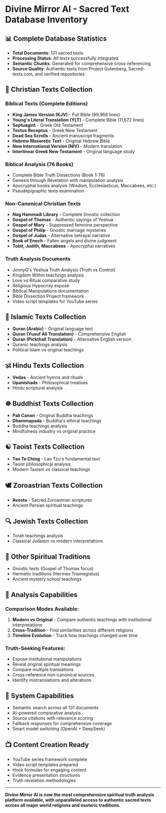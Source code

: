 # Divine Mirror AI - Sacred Text Database Inventory

## 📊 **Complete Database Statistics**
- **Total Documents**: 131 sacred texts
- **Processing Status**: All texts successfully integrated
- **Semantic Chunks**: Generated for comprehensive cross-referencing
- **Source Quality**: Authentic texts from Project Gutenberg, Sacred-texts.com, and verified repositories

## 📖 **Christian Texts Collection**

### Biblical Texts (Complete Editions)
- **King James Version (KJV)** - Full Bible (99,968 lines)
- **Young's Literal Translation (YLT)** - Complete Bible (11,672 lines)
- **Septuagint** - Greek Old Testament
- **Textus Receptus** - Greek New Testament
- **Dead Sea Scrolls** - Ancient manuscript fragments
- **Hebrew Masoretic Text** - Original Hebrew Bible
- **New International Version (NIV)** - Modern translation
- **Interlinear Greek New Testament** - Original language study

### Biblical Analysis (76 Books)
- Complete Bible Truth Dissections (Book 1-76)
- Genesis through Revelation with manipulation analysis
- Apocryphal books analysis (Wisdom, Ecclesiasticus, Maccabees, etc.)
- Pseudepigraphic texts examination

### Non-Canonical Christian Texts
- **Nag Hammadi Library** - Complete Gnostic collection
- **Gospel of Thomas** - Authentic sayings of Yeshua
- **Gospel of Mary** - Suppressed feminine perspective
- **Gospel of Philip** - Gnostic marriage mysteries
- **Gospel of Judas** - Alternative betrayal narrative
- **Book of Enoch** - Fallen angels and divine judgment
- **Tobit, Judith, Maccabees** - Apocryphal narratives

### Truth Analysis Documents
- JonnyG's Yeshua Truth Analysis (Truth vs Control)
- Kingdom Within teachings analysis
- Love vs Ritual comparative study
- Religious Hypocrisy exposé
- Biblical Manipulations documentation
- Bible Dissection Project framework
- Video script templates for YouTube series

## 🕌 **Islamic Texts Collection**
- **Quran (Arabic)** - Original language text
- **Quran (Yusuf Ali Translation)** - Comprehensive English
- **Quran (Pickthall Translation)** - Alternative English version
- Quranic teachings analysis
- Political Islam vs original teachings

## 🕉️ **Hindu Texts Collection**
- **Vedas** - Ancient hymns and rituals
- **Upanishads** - Philosophical treatises
- Hindu scriptural analysis

## ☸️ **Buddhist Texts Collection**
- **Pali Canon** - Original Buddha teachings
- **Dhammapada** - Buddha's ethical teachings
- Buddha teachings analysis
- Mindfulness industry vs original practice

## ☯️ **Taoist Texts Collection**
- **Tao Te Ching** - Lao Tzu's fundamental text
- Taoist philosophical analysis
- Modern Taoism vs classical teachings

## 🕊️ **Zoroastrian Texts Collection**
- **Avesta** - Sacred Zoroastrian scriptures
- Ancient Persian spiritual teachings

## 🔍 **Jewish Texts Collection**
- Torah teachings analysis
- Classical Judaism vs modern interpretations

## 🗿 **Other Spiritual Traditions**
- Gnostic texts (Gospel of Thomas focus)
- Hermetic traditions (Hermes Trismegistus)
- Ancient mystery school teachings

## 🎯 **Analysis Capabilities**

### Comparison Modes Available:
1. **Modern vs Original** - Compare authentic teachings with institutional interpretations
2. **Cross-Tradition** - Find similarities across different religions
3. **Timeline Evolution** - Track how teachings changed over time

### Truth-Seeking Features:
- Expose institutional manipulations
- Reveal original spiritual meanings
- Compare multiple translations
- Cross-reference non-canonical sources
- Identify mistranslations and alterations

## 🚀 **System Capabilities**
- Semantic search across all 131 documents
- AI-powered comparative analysis
- Source citations with relevance scoring
- Fallback responses for comprehensive coverage
- Smart model switching (OpenAI + DeepSeek)

## 📺 **Content Creation Ready**
- YouTube series framework complete
- Video script templates prepared
- Hook formulas for engaging content
- Evidence presentation structures
- Truth revelation methodologies

---

**Divine Mirror AI is now the most comprehensive spiritual truth analysis platform available, with unparalleled access to authentic sacred texts across all major world religions and esoteric traditions.**